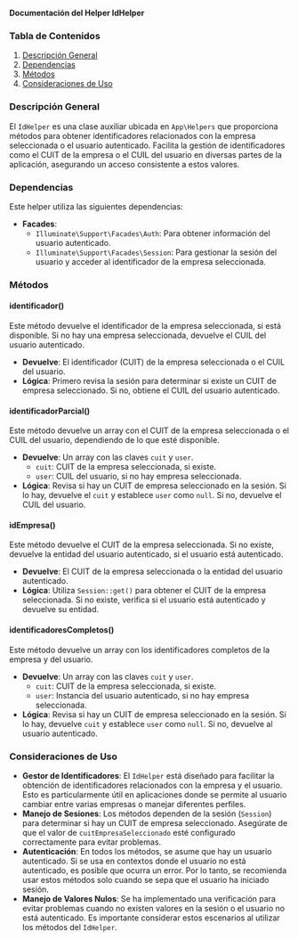 **Documentación del Helper IdHelper**

### Tabla de Contenidos
1. [Descripción General](#descripción-general)
2. [Dependencias](#dependencias)
3. [Métodos](#métodos)
4. [Consideraciones de Uso](#consideraciones-de-uso)

### Descripción General
El `IdHelper` es una clase auxiliar ubicada en `App\Helpers` que proporciona métodos para obtener identificadores relacionados con la empresa seleccionada o el usuario autenticado. Facilita la gestión de identificadores como el CUIT de la empresa o el CUIL del usuario en diversas partes de la aplicación, asegurando un acceso consistente a estos valores.

### Dependencias
Este helper utiliza las siguientes dependencias:

- **Facades**:
  - `Illuminate\Support\Facades\Auth`: Para obtener información del usuario autenticado.
  - `Illuminate\Support\Facades\Session`: Para gestionar la sesión del usuario y acceder al identificador de la empresa seleccionada.

### Métodos

#### identificador()
Este método devuelve el identificador de la empresa seleccionada, si está disponible. Si no hay una empresa seleccionada, devuelve el CUIL del usuario autenticado.

- **Devuelve**: El identificador (CUIT) de la empresa seleccionada o el CUIL del usuario.
- **Lógica**: Primero revisa la sesión para determinar si existe un CUIT de empresa seleccionado. Si no, obtiene el CUIL del usuario autenticado.

#### identificadorParcial()
Este método devuelve un array con el CUIT de la empresa seleccionada o el CUIL del usuario, dependiendo de lo que esté disponible.

- **Devuelve**: Un array con las claves `cuit` y `user`.
  - `cuit`: CUIT de la empresa seleccionada, si existe.
  - `user`: CUIL del usuario, si no hay empresa seleccionada.
- **Lógica**: Revisa si hay un CUIT de empresa seleccionado en la sesión. Si lo hay, devuelve el `cuit` y establece `user` como `null`. Si no, devuelve el CUIL del usuario.

#### idEmpresa()
Este método devuelve el CUIT de la empresa seleccionada. Si no existe, devuelve la entidad del usuario autenticado, si el usuario está autenticado.

- **Devuelve**: El CUIT de la empresa seleccionada o la entidad del usuario autenticado.
- **Lógica**: Utiliza `Session::get()` para obtener el CUIT de la empresa seleccionada. Si no existe, verifica si el usuario está autenticado y devuelve su entidad.

#### identificadoresCompletos()
Este método devuelve un array con los identificadores completos de la empresa y del usuario.

- **Devuelve**: Un array con las claves `cuit` y `user`.
  - `cuit`: CUIT de la empresa seleccionada, si existe.
  - `user`: Instancia del usuario autenticado, si no hay empresa seleccionada.
- **Lógica**: Revisa si hay un CUIT de empresa seleccionado en la sesión. Si lo hay, devuelve `cuit` y establece `user` como `null`. Si no, devuelve al usuario autenticado.

### Consideraciones de Uso
- **Gestor de Identificadores**: El `IdHelper` está diseñado para facilitar la obtención de identificadores relacionados con la empresa y el usuario. Esto es particularmente útil en aplicaciones donde se permite al usuario cambiar entre varias empresas o manejar diferentes perfiles.
- **Manejo de Sesiones**: Los métodos dependen de la sesión (`Session`) para determinar si hay un CUIT de empresa seleccionado. Asegúrate de que el valor de `cuitEmpresaSeleccionado` esté configurado correctamente para evitar problemas.
- **Autenticación**: En todos los métodos, se asume que hay un usuario autenticado. Si se usa en contextos donde el usuario no está autenticado, es posible que ocurra un error. Por lo tanto, se recomienda usar estos métodos solo cuando se sepa que el usuario ha iniciado sesión.
- **Manejo de Valores Nulos**: Se ha implementado una verificación para evitar problemas cuando no existen valores en la sesión o el usuario no está autenticado. Es importante considerar estos escenarios al utilizar los métodos del `IdHelper`.

